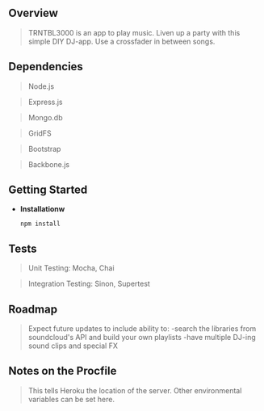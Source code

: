 

## Overview ##
> TRNTBL3000 is an app to play music. Liven up a party with this simple DIY DJ-app. Use a crossfader in between songs. 

## Dependencies ##
> Node.js 

> Express.js

> Mongo.db

> GridFS

> Bootstrap

> Backbone.js

## Getting Started ##
> 
* **Installationw**
	```
	npm install 
	```


## Tests ##
> Unit Testing: Mocha, Chai

> Integration Testing: Sinon, Supertest

## Roadmap ##
> Expect future updates to include ability to:
	-search the libraries from soundcloud's API and build your own playlists
	-have multiple DJ-ing sound clips and special FX

## Notes on the Procfile ##
> This tells Heroku the location of the server. Other environmental variables can be set here.